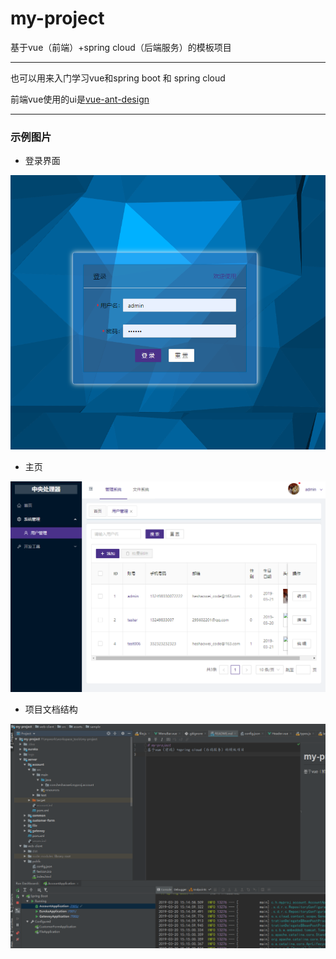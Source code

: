 # my-project
基于vue（前端）+spring cloud（后端服务）的模板项目

---

也可以用来入门学习vue和spring boot 和 spring cloud

前端vue使用的ui是[vue-ant-design](https://vue.ant.design)

***

### 示例图片

- 登录界面

![Image text](https://raw.githubusercontent.com/a497556016/my-project/master/web-client/src/assets/sample/login.jpg)

- 主页

![Image text](https://github.com/a497556016/my-project/blob/master/web-client/src/assets/sample/index.jpg?raw=true)

- 项目文档结构

![Image text](https://github.com/a497556016/my-project/blob/master/web-client/src/assets/sample/devloper.jpg?raw=true)
